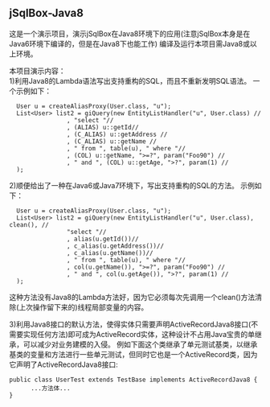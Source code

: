 ## jSqlBox-Java8

这是一个演示项目，演示jSqlBox在Java8环境下的应用(注意jSqlBox本身是在Java6环境下编译的，但是在Java8下也能工作)
编译及运行本项目需Java8或以上环境。    

本项目演示内容：  
1)利用Java8的Lambda语法写出支持重构的SQL，而且不重新发明SQL语法。 一个示例如下：
```
  User u = createAliasProxy(User.class, "u");
  List<User> list2 = giQuery(new EntityListHandler("u", User.class) //
				, "select "//
				, (ALIAS) u::getId//
				, (C_ALIAS) u::getAddress //
				, (C_ALIAS) u::getName //
				, " from ", table(u), " where "//
				, (COL) u::getName, ">=?", param("Foo90") //
				, " and ", (COL) u::getAge, ">?", param(1) //
  );
```

2)顺便给出了一种在Java6或Java7环境下，写出支持重构的SQL的方法。 示例如下：		
```
  User u = createAliasProxy(User.class, "u");
  List<User> list2 = giQuery(new EntityListHandler("u", User.class), clean(), //
				"select "//
				, alias(u.getId())//
				, c_alias(u.getAddress())//
				, c_alias(u.getName())//
				, " from ", table(u), " where "//
				, col(u.getName()), ">=?", param("Foo90") //
				, " and ", col(u.getAge()), ">?", param(1) //
  );
```
这种方法没有Java8的Lambda方法好，因为它必须每次先调用一个clean()方法清除(上次操作留下来的)线程局部变量的内容。

3)利用Java8接口的默认方法，使得实体只需要声明ActiveRecordJava8接口(不需要实现任何方法)即可成为ActiveRecord实体，这种设计不占用Java宝贵的单继承，可以减少对业务建模的入侵。 
例如下面这个类继承了单元测试基类，以继承基类的变量和方法进行一些单元测试，但同时它也是一个ActiveRecord类，因为它声明了ActiveRecordJava8接口:
``` 
public class UserTest extends TestBase implements ActiveRecordJava8 { 
      ...方法体... 
}
```
